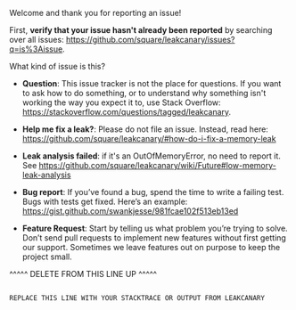 Welcome and thank you for reporting an issue!

First, **verify that your issue hasn't already been reported** by searching over all issues: https://github.com/square/leakcanary/issues?q=is%3Aissue.

What kind of issue is this?

 - **Question**: This issue tracker is not the place for questions. If you want to ask how to do
   something, or to understand why something isn't working the way you expect it to, use Stack
   Overflow: https://stackoverflow.com/questions/tagged/leakcanary.

 - **Help me fix a leak?**: Please do not file an issue.
   Instead, read here: https://github.com/square/leakcanary/#how-do-i-fix-a-memory-leak
 
 - **Leak analysis failed**: if it's an OutOfMemoryError, no need to report it. See https://github.com/square/leakcanary/wiki/Future#low-memory-leak-analysis

 - **Bug report**: If you’ve found a bug, spend the time to write a failing test. Bugs with tests get fixed. 
   Here’s an example: https://gist.github.com/swankjesse/981fcae102f513eb13ed
   
 - **Feature Request**: Start by telling us what problem you’re trying to solve. Don’t send pull requests to implement 
   new features without first getting our support. Sometimes we leave features out on purpose to keep the project small.

^^^^^ DELETE FROM THIS LINE UP ^^^^^


```

REPLACE THIS LINE WITH YOUR STACKTRACE OR OUTPUT FROM LEAKCANARY

```
